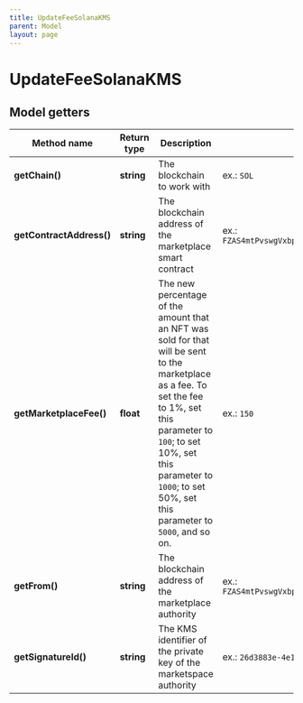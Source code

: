 ```yaml
---
title: UpdateFeeSolanaKMS
parent: Model
layout: page
---
```


# UpdateFeeSolanaKMS

## Model getters

Method name | Return type | Description | Notes
------------ | ------------- | ------------- | -------------
**getChain()** | **string** | The blockchain to work with | ex.: `SOL`
**getContractAddress()** | **string** | The blockchain address of the marketplace smart contract | ex.: `FZAS4mtPvswgVxbpc117SqfNgCDLTCtk5CoeAtt58FWU`
**getMarketplaceFee()** | **float** | The new percentage of the amount that an NFT was sold for that will be sent to the marketplace as a fee. To set the fee to 1%, set this parameter to <code>100</code>; to set 10%, set this parameter to <code>1000</code>; to set 50%, set this parameter to <code>5000</code>, and so on. | ex.: `150`
**getFrom()** | **string** | The blockchain address of the marketplace authority | ex.: `FZAS4mtPvswgVxbpc117SqfNgCDLTCtk5CoeAtt58FWU`
**getSignatureId()** | **string** | The KMS identifier of the private key of the marketspace authority | ex.: `26d3883e-4e17-48b3-a0ee-09a3e484ac83`

